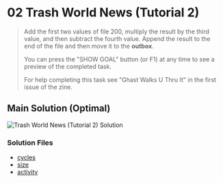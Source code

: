 # 02 Trash World News (Tutorial 2)

> Add the first two values of file 200, multiply the result by the third value, and then subtract the fourth value. Append the result to the end of the file and then move it to the **outbox**.
>
> You can press the "SHOW GOAL" button (or F1) at any time to see a preview of the completed task.
>
> For help completing this task see "Ghast Walks U Thru It" in the first issue of the zine.

## Main Solution (Optimal)

![Trash World News (Tutorial 2) Solution][solution]

[solution]: https://i.imgur.com/12LBaps.gif "Trash World News (Tutorial 2) Solution"

### Solution Files

-   [cycles](cycles/)
-   [size](size/)
-   [activity](activity/)
